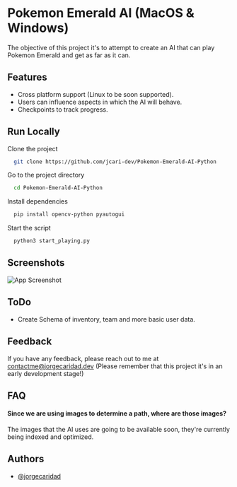 
# Pokemon Emerald AI (MacOS & Windows)

The objective of this project it's to attempt to create an AI that can play Pokemon Emerald and get as far as it can. 




## Features


- Cross platform support (Linux to be soon supported). 
- Users can influence aspects in which the AI will behave.
- Checkpoints to track progress.
## Run Locally

Clone the project

```bash
  git clone https://github.com/jcari-dev/Pokemon-Emerald-AI-Python
```

Go to the project directory

```bash
  cd Pokemon-Emerald-AI-Python
```

Install dependencies

```bash
  pip install opencv-python pyautogui
```

Start the script

```bash
  python3 start_playing.py
```


## Screenshots

![App Screenshot](https://via.placeholder.com/468x300?text=Soon!)


## ToDo
- Create Schema of inventory, team and more basic user data. 
## Feedback

If you have any feedback, please reach out to me at contactme@jorgecaridad.dev (Please remember that this project it's in an early development stage!)


## FAQ

#### Since we are using images to determine a path, where are those images?

The images that the AI uses are going to be available soon, they're currently being indexed and optimized.




## Authors

- [@jorgecaridad](https://www.github.com/jcari-dev)


